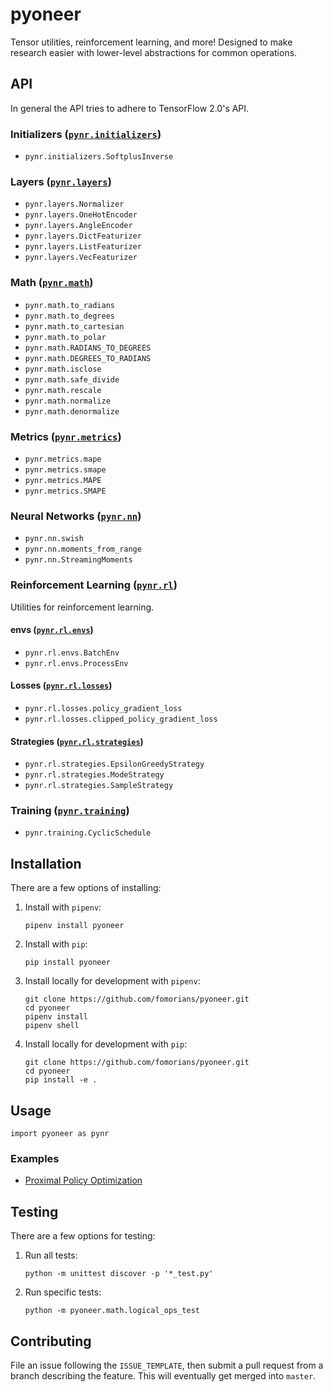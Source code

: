 # pyoneer

Tensor utilities, reinforcement learning, and more! Designed to make research easier with lower-level abstractions for common operations.

## API

In general the API tries to adhere to TensorFlow 2.0's API.

### Initializers ([`pynr.initializers`](pyoneer/initializers))

- `pynr.initializers.SoftplusInverse`

### Layers ([`pynr.layers`](pyoneer/layers))

- `pynr.layers.Normalizer`
- `pynr.layers.OneHotEncoder`
- `pynr.layers.AngleEncoder`
- `pynr.layers.DictFeaturizer`
- `pynr.layers.ListFeaturizer`
- `pynr.layers.VecFeaturizer`

### Math ([`pynr.math`](pyoneer/math))

- `pynr.math.to_radians`
- `pynr.math.to_degrees`
- `pynr.math.to_cartesian`
- `pynr.math.to_polar`
- `pynr.math.RADIANS_TO_DEGREES`
- `pynr.math.DEGREES_TO_RADIANS`
- `pynr.math.isclose`
- `pynr.math.safe_divide`
- `pynr.math.rescale`
- `pynr.math.normalize`
- `pynr.math.denormalize`

### Metrics ([`pynr.metrics`](pyoneer/metrics))

- `pynr.metrics.mape`
- `pynr.metrics.smape`
- `pynr.metrics.MAPE`
- `pynr.metrics.SMAPE`

### Neural Networks ([`pynr.nn`](pyoneer/nn))

- `pynr.nn.swish`
- `pynr.nn.moments_from_range`
- `pynr.nn.StreamingMoments`

### Reinforcement Learning ([`pynr.rl`](pyoneer/rl))

Utilities for reinforcement learning.

#### envs ([`pynr.rl.envs`](pyoneer/rl/envs))

- `pynr.rl.envs.BatchEnv`
- `pynr.rl.envs.ProcessEnv`

#### Losses ([`pynr.rl.losses`](pyoneer/rl/losses))

- `pynr.rl.losses.policy_gradient_loss`
- `pynr.rl.losses.clipped_policy_gradient_loss`

#### Strategies ([`pynr.rl.strategies`](pyoneer/rl/strategies))

- `pynr.rl.strategies.EpsilonGreedyStrategy`
- `pynr.rl.strategies.ModeStrategy`
- `pynr.rl.strategies.SampleStrategy`

### Training ([`pynr.training`](pyoneer/training))

- `pynr.training.CyclicSchedule`

## Installation

There are a few options of installing:

1. Install with `pipenv`:

       pipenv install pyoneer

2. Install with `pip`:

       pip install pyoneer

3. Install locally for development with `pipenv`:

       git clone https://github.com/fomorians/pyoneer.git
       cd pyoneer
       pipenv install
       pipenv shell

4. Install locally for development with `pip`:

       git clone https://github.com/fomorians/pyoneer.git
       cd pyoneer
       pip install -e .

## Usage

```
import pyoneer as pynr
```

### Examples

- [Proximal Policy Optimization](https://github.com/fomorians/ppo)

## Testing

There are a few options for testing:

1. Run all tests:

       python -m unittest discover -p '*_test.py'

2. Run specific tests:

       python -m pyoneer.math.logical_ops_test

## Contributing

File an issue following the `ISSUE_TEMPLATE`, then submit a pull request from a branch describing the feature. This will eventually get merged into `master`.
